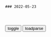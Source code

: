 ```tip
### 2022-05-23
```

<table id="tbc" style="white-space:pre-wrap">
</table>
<button onclick="toggleb()">toggle</button>
<button onclick="loadparse()">loadparse</button>
<br>
<!-- 🌸<br>🍅-　-🍑<hr>🍀 -->
<pre>
<textarea rows="30" cols="100" style="display: none" id="tar">

蛇蝎美人给小夫妻做保姆，每天的衣服越穿越少，原来她另有企图
https://mbd.baidu.com/newspage/data/videolanding?nid=sv_7677898158300012483&sourceFrom=pc_feedlist

<font size="1" style="color:#DCDCDC">2022-05-23</font>

百年不变的庞氏骗局
https://mbd.baidu.com/newspage/data/videolanding?nid=sv_9138086795126610476&sourceFrom=pc_feedlist

<font size="1" style="color:#DCDCDC">2022-05-23</font>

老外将小白鼠固定在跑步机上，原以为是好玩，后来我沉默了！
https://mbd.baidu.com/newspage/data/videolanding?nid=sv_13643734242838992355&sourceFrom=pc_feedlist

https://f7.baidu.com/it/u=4004141358,1082925945&fm=222&app=108.jpg

<font size="1" style="color:#DCDCDC">2022-05-23</font>

绣春刀：雷佳音吃上等斋饭，配上一根绝味咸菜，馋得我口水直流啊
https://mbd.baidu.com/newspage/data/videolanding?nid=sv_13054545848830544401&sourceFrom=pc_feedlist

<font size="1" style="color:#DCDCDC">2022-05-23</font>

曾公不言谢蔡襄，小满何须怨奥迪
https://mbd.baidu.com/newspage/data/landingsuper?context=%7B%22nid%22%3A%22news_9847885733548681856%22%7D&n_type=-1&p_from=-1

<font size="1" style="color:#DCDCDC">2022-05-23</font>

《古代世界的z治》：城邦z治就是穷人和富人之间的合作与斗争
https://mbd.baidu.com/newspage/data/videolanding?nid=sv_15804222570943817628&sourceFrom=rec

<font size="1" style="color:#DCDCDC">2022-05-23</font>

他准确预言日本的未来，却被两届天皇关押入狱，最后被后人封神
https://mbd.baidu.com/newspage/data/videolanding?nid=sv_8694028871707556677&sourceFrom=pc_feedlist

王仁三郎。

<font size="1" style="color:#DCDCDC">2022-05-23</font>

董向荣：认知偏差如何影响韩国外交
https://mbd.baidu.com/newspage/data/landingsuper?context=%7B%22nid%22%3A%22news_10810986352727376180%22%7D&n_type=-1&p_from=-1

一是“虚假独特性”认知偏差，即为了建立自信，人们通常会对自身做出高于客观实际的评价，而对他人做出低于客观实际的评价。

<font size="1" style="color:#DCDCDC">2022-05-23</font>

警惕g企年轻干部腐败新型化智能化等特点
https://mbd.baidu.com/newspage/data/landingsuper?context=%7B%22nid%22%3A%22news_9249126232648326943%22%7D&n_type=-1&p_from=-1

<font size="1" style="color:#DCDCDC">2022-05-23</font>

清h女博士报考长沙岳麓区协j？还有研究生、本科生
https://baijiahao.baidu.com/s?id=1733581936024348697

<font size="1" style="color:#DCDCDC">2022-05-23</font>

北航硕士入职小米两个月被裁，网友：连应届生都裁，似乎不太合理
https://mbd.baidu.com/newspage/data/landingsuper?context=%7B%22nid%22%3A%22news_9516197040085557324%22%7D&n_type=-1&p_from=-1

<font size="1" style="color:#DCDCDC">2022-05-23</font>

朱元璋，一个“盗版”汉朝而失败的帝王
https://mbd.baidu.com/newspage/data/landingsuper?context=%7B%22nid%22%3A%22news_9747097913565020173%22%7D&n_type=-1&p_from=-1

zg历史上，有三个朝代逆历史潮流而动，结果都捅出大乱子。一个是西h，一个是西晋，一个明朝。
乱子的根源全部都是源于分封制。

<font size="1" style="color:#DCDCDC">2022-05-23</font>

建文太子朱文奎：朱棣为啥要弱化他？因为他是朱元璋唯一皇曾孙
https://mbd.baidu.com/newspage/data/landingsuper?context=%7B%22nid%22%3A%22news_9295579593828933339%22%7D&n_type=-1&p_from=-1

可见《明太祖实录》关乎朱文奎的这条记载有多虚假。

试想，朱文奎出生这一年，曾祖父朱元璋已经69岁了，才见到第一个曾孙子，用脚趾头思考，也能知道朱老头子会有多开心，

《明太祖实录》可是被朱棣反复删减修改过的。

但朱允炆在洪武末年的政治活动，后人却都看不到，看不到的原因自然是被删了。

只不过是朱棣在篡位后，把不利于自己的内容删掉，努力把自己打造成老父亲内定的继承人角色罢了。

<font size="1" style="color:#DCDCDC">2022-05-23</font>

幼儿园流行的两种“隐形霸凌”：老师不会说明，只能靠家长早预防
https://mbd.baidu.com/newspage/data/landingsuper?context=%7B%22nid%22%3A%22news_9125028336550000192%22%7D&n_type=-1&p_from=-1

<font size="1" style="color:#DCDCDC">2022-05-23</font>

</textarea>
</pre>
<!-- 🍀<br>🍑-　-🍅<hr>🌸 -->

```note
```

<link
  rel="stylesheet"
  href="https://cdn.jsdelivr.net/npm/@fancyapps/ui/dist/fancybox.css"
/>
<script src="https://cdn.jsdelivr.net/npm/@fancyapps/ui@4.0/dist/fancybox.umd.js"></script>

<script type="text/javascript">

var __urlRegex = /(\b(https?|ftp|file):\/\/[-A-Z0-9+&@#\/%?=~_|!:,.;]*[-A-Z0-9+&@#\/%=~_|])/ig;
var __imgRegex = /\.(?:jpe?g|gif|png|webp)$/i;

loadparse();

function parseURL($string){

    var exp = __urlRegex;
    return $string.replace(exp,function(match){
            __imgRegex.lastIndex=0;
            if(__imgRegex.test(match)){
                return '<a data-fancybox="gallery" href="' + match.replace("/p=700", "")
                 + '"><img src="' + match.replace("/p=700", "/p=160x200")+'" width="64"></a>';
            }
            else{
                return '<a href="' + match + '" target="_blank">' + match + '</a>';
            }
        }
    );
}

function loadparse() {
  tbc.innerHTML = parseURL(tar.value);
}

function toggleb() {
  var x = document.getElementById("tar");
  if (x.style.display === "none") {
    x.style.display = "";
  } else {
    x.style.display = "none";
  }
}

</script>
